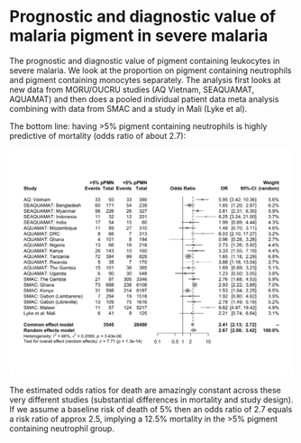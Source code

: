 # Prognostic and diagnostic value of malaria pigment in severe malaria

The prognostic and diagnostic value of pigment containing leukocytes in severe malaria. We look at the proportion on pigment containing neutrophils and pigment containing monocytes separately. The analysis first looks at new data from MORU/OUCRU studies (AQ Vietnam, SEAQUAMAT, AQUAMAT) and then does a pooled individual patient data meta analysis combining with data from SMAC and a study in Mali (Lyke et al).

The bottom line: having >5% pigment containing neutrophils is highly predictive of mortality (odds ratio of about 2.7):

![](Pigment_Prognostic_Value_files/figure-html/pigmented_neutrophils_5percent-1.png)


The estimated odds ratios for death are amazingly constant across these very different studies (substantial differences in mortality and study design). If we assume a baseline risk of death of 5% then an odds ratio of 2.7 equals a risk ratio of approx 2.5, implying a 12.5% mortality in the >5% pigment containing neutrophil group.
